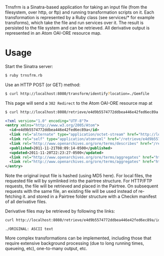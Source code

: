 Trnsfrm is a Sinatra-based application for taking an input file (from the filesystem, over http, or ftp) and running transformation scripts on it. Each transformation is represented by a Ruby class (see services/* for example transforms), which take the file and run services over it. The result is persisted to the file system and can be retrieved. All derivative output is represented in an Atom OAI-ORE resource map.

# Usage

Start the Sinatra server:

```bash
$ ruby trnsfrm.rb
```

Use an HTTP POST (or GET) method:

```bash
$ curl http://localhost:8080/transform/identify?location=./Gemfile
```

This page will send a `302 Redirect` to the Atom OAI-ORE resource map at

```bash
$ curl http://localhost:8080/retrieve/e4d9b5574772ddbea446e42fed6ec89a
```

```xml
<?xml version="1.0" encoding="UTF-8"?>
<entry xmlns="http://www.w3.org/2005/Atom">
  <id>e4d9b5574772ddbea446e42fed6ec89a</id>
  <link rel="alternate" type="application/octet-stream" href="http://localhost:8080/retrieve/e4d9b5574772ddbea446e42fed6ec89a/ORIGINAL"/>
  <link rel="self" type="application/atom+xml" href="/retrieve/e4d9b5574772ddbea446e42fed6ec89a"/>
  <link rel="http://www.openarchives.org/ore/terms/describes" href="/retrieve/e4d9b5574772ddbea446e42fed6ec89a"/>
  <published>2011-11-21T08:09:14-0500</published>
  <updated>2011-11-20T22:23:27-0500</updated>
  <link rel="http://www.openarchives.org/ore/terms/aggregates" href="http://localhost:8080/retrieve/e4d9b5574772ddbea446e42fed6ec89a/ORIGINAL" title="original" type="application/octet-stream"/>
  <link rel="http://www.openarchives.org/ore/terms/aggregates" href="http://localhost:8080/retrieve/e4d9b5574772ddbea446e42fed6ec89a/identify" title="identify" type="application/octet-stream"/>
</entry>
```

Note the original input file is hashed (using MD5 here). For local
files, the requested file will by symlinked into the pairtree structure.
For HTTP/FTP requests, the file will be retrieved and placed in the Pairtree.
On subsequent requests with the same file, an existing file will be used
instead of re-fetching it. and stored in a Pairtree folder structure with 
a Checkm manifest of all derivative files.

Derivative files may be retrieved by following the links:

```bash
curl http://localhost:8080/retrieve/e4d9b5574772ddbea446e42fed6ec89a/identify
```

```
./ORIGINAL: ASCII text
```

More complex transformations can be implemented, including those that
require extensive background processing (due to long running times,
queueing, etc), one-to-many output, etc.


